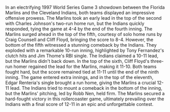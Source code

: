 In an electrifying 1997 World Series Game 3 showdown between the Florida Marlins and the Cleveland Indians, both
teams displayed an impressive offensive prowess. The Marlins took an early lead in the top of the second with
Charles Johnson's two-run home run, but the Indians quickly responded, tying the game at 4-4 by the end of the
fourth inning. The Marlins surged ahead in the top of the fifth, courtesy of solo home runs by Craig Counsell and
Cliff Floyd, bringing the score to 8-4. However, the bottom of the fifth witnessed a stunning comeback by the
Indians. They exploded with a remarkable 10-run inning, highlighted by Tony Fernandez's clutch hits and Jim Thome's
RBI single. The Indians claimed a 10-11 lead, but the Marlins didn't back down. In the top of the sixth, Cliff
Floyd's three-run homer regained the lead for the Marlins, making it 11-10. Both teams fought hard, but the score
remained tied at 11-11 until the end of the ninth inning. The game entered extra innings, and in the top of the
eleventh, Edgar Renteria's single brought a run home, giving the Marlins a crucial 12-11 lead. The Indians tried to
mount a comeback in the bottom of the inning, but the Marlins' pitching, led by Robb Nen, held firm. The Marlins
secured a hard-fought victory in this rollercoaster game, ultimately prevailing over the Indians with a final score
of 12-11 in an epic and unforgettable contest.

